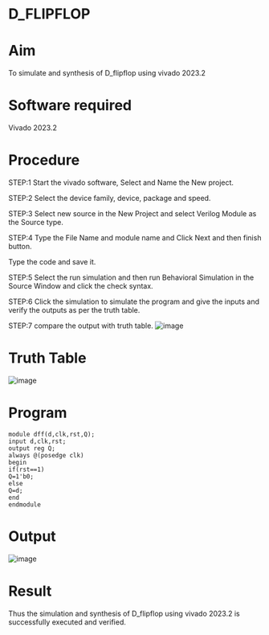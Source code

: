 # D_FLIPFLOP
# Aim
To simulate and synthesis of D_flipflop using vivado 2023.2
# Software required
Vivado 2023.2
# Procedure
STEP:1 Start the vivado software, Select and Name the New project.

STEP:2 Select the device family, device, package and speed.

STEP:3 Select new source in the New Project and select Verilog Module as the Source type.

STEP:4 Type the File Name and module name and Click Next and then finish button.

Type the code and save it.

STEP:5 Select the run simulation and then run Behavioral Simulation in the Source Window and click the check syntax.

STEP:6 Click the simulation to simulate the program and give the inputs and verify the outputs as per the truth table.

STEP:7 compare the output with truth table.
![image](https://github.com/RESMIRNAIR/D_FLIPFLOP/assets/154305926/4f3e1d9d-e0c3-464e-b0e4-e47946c813bd)
# Truth Table
![image](https://github.com/RESMIRNAIR/D_FLIPFLOP/assets/154305926/42d38f79-9cc3-4b09-a46f-e0c1241dee57)
# Program

```
module dff(d,clk,rst,Q);
input d,clk,rst;
output reg Q;
always @(posedge clk)
begin
if(rst==1)
Q=1'b0;
else
Q=d;
end
endmodule
```
# Output

![image](https://github.com/TARUN-E-A/D_FLIPFLOP/assets/163630871/02ae5c51-e754-4b6d-af69-40e6e97affa0)

# Result
Thus the simulation and synthesis of D_flipflop using vivado 2023.2 is successfully executed and verified.
